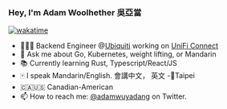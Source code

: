 ### Hey, I'm Adam Woolhether 吳亞當

[![wakatime](https://wakatime.com/badge/user/bf2e81b6-d205-4a08-a641-89ca8227df9b.svg)](https://wakatime.com/@bf2e81b6-d205-4a08-a641-89ca8227df9b)

- 👨🏼‍💻 Backend Engineer @[Ubiquiti](https://github.com/ubiquiti) working on [UniFi Connect](https://store.ui.com/collections/unifi-connect)
- 💬 Ask me about Go, Kubernetes, weight lifting, or Mandarin
- 📚 Currently learning Rust, Typescript/React/JS
- 🀄️ I speak Mandarin/English. 會講中文， 英文
  -📍Taipei
- 🇨🇦🇺🇸 Canadian-American
- 📫 How to reach me: [@adamwuyadang](https://twitter.com/adamwuyadang) on Twitter.